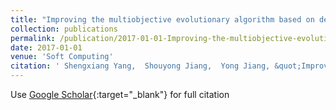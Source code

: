 ```yaml
---
title: "Improving the multiobjective evolutionary algorithm based on decomposition with new penalty schemes"
collection: publications
permalink: /publication/2017-01-01-Improving-the-multiobjective-evolutionary-algorithm-based-on-decomposition-with-new-penalty-schemes
date: 2017-01-01
venue: 'Soft Computing'
citation: ' Shengxiang Yang,  Shouyong Jiang,  Yong Jiang, &quot;Improving the multiobjective evolutionary algorithm based on decomposition with new penalty schemes.&quot; Soft Computing, 2017.'
---
```

Use [Google Scholar](https://scholar.google.com/scholar?q=Improving+the+multiobjective+evolutionary+algorithm+based+on+decomposition+with+new+penalty+schemes){:target="_blank"} for full citation